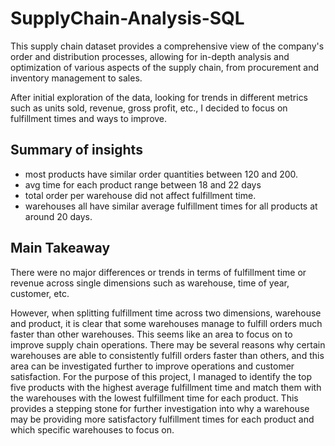# SupplyChain-Analysis-SQL

This supply chain dataset provides a comprehensive view of the company's order and distribution processes, allowing for in-depth analysis and optimization of various aspects of the supply chain, from procurement and inventory management to sales.

After initial exploration of the data, looking for trends in different metrics such as units sold, revenue, gross profit, etc., I decided to focus on fulfillment times and ways to improve.


## Summary of insights 
- most products have similar order quantities between 120 and 200.
- avg time for each product range between 18 and 22 days
- total order per warehouse did not affect fulfillment time.
- warehouses all have similar average fulfillment times for all products at around 20 days.

## Main Takeaway
There were no major differences or trends in terms of fulfillment time or revenue across single dimensions such as warehouse, time of year, customer, etc.

However, when splitting fulfillment time across two dimensions, warehouse and product, it is clear that some warehouses manage to fulfill orders much faster than other warehouses. This seems like an area to focus on to improve supply chain operations. There may be several reasons why certain warehouses are able to consistently fulfill orders faster than others, and this area can be investigated further to improve operations and customer satisfaction. For the purpose of this project, I managed to identify the top five products with the highest average fulfillment time and match them with the warehouses with the lowest fulfillment time for each product. This provides a stepping stone for further investigation into why a warehouse may be providing more satisfactory fulfillment times for each product and which specific warehouses to focus on.
